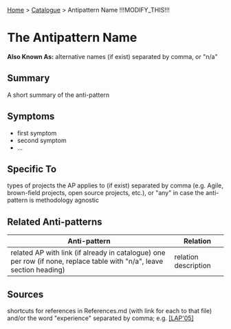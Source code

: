[Home](../README.md) > [Catalogue](../Antipatterns_catalogue.md) > Antipattern Name !!!MODIFY_THIS!!!


# The Antipattern Name

**Also Known As:** alternative names (if exist) separated by comma, or "n/a"


## Summary

A short summary of the anti-pattern


## Symptoms

 - first symptom
 - second symptom
 - ...

## Specific To

types of projects the AP applies to (if exist) separated by comma (e.g. Agile, brown-field projects, open source projects, etc.), or "any" in case the anti-pattern is methodology agnostic

## Related Anti-patterns

|Anti-pattern  | Relation |
|--|--|
| related AP with link (if already in catalogue) one per row (if none, replace table with "n/a", leave section heading) | relation description |

## Sources

shortcuts for references in References.md (with link for each to that file) and/or the word "experience" separated by comma; e.g. [[LAP'05]](../References.md)
